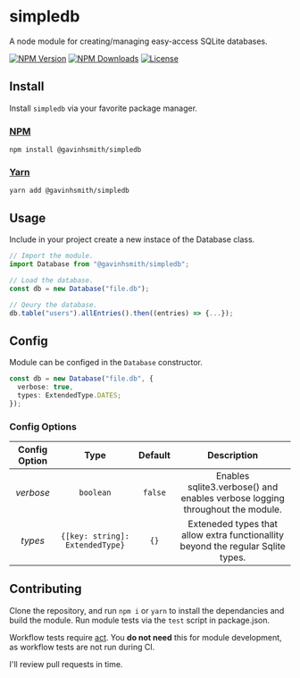 # simpledb

A node module for creating/managing easy-access SQLite databases.

[![NPM Version](https://img.shields.io/npm/v/%40gavinhsmith%2Fsimpledb?style=flat-square&label=NPM%20Version&labelColor=cc3838&color=f0f0f0)](https://www.npmjs.com/package/@gavinhsmith/simpledb)
[![NPM Downloads](https://img.shields.io/npm/d18m/%40gavinhsmith%2Fsimpledb?style=flat-square&label=NPM%20Downloads&labelColor=cc3838&color=f0f0f0)](https://www.npmjs.com/package/@gavinhsmith/simpledb)
[![License](https://img.shields.io/github/license/gavinhsmith/simpledb?style=flat-square&label=Licence&color=f0f0f0)](https://github.com/gavinhsmith/simpledb?tab=MIT-1-ov-file)

## Install

Install `simpledb` via your favorite package manager.

### [NPM](https://www.npmjs.com/package/@gavinhsmith/simpledb)

```shell
npm install @gavinhsmith/simpledb
```

### [Yarn](https://yarnpkg.com/package?name=%40gavinhsmith%2Fsimpledb)

```shell
yarn add @gavinhsmith/simpledb
```

## Usage

Include in your project create a new instace of the Database class.

```ts
// Import the module.
import Database from "@gavinhsmith/simpledb";

// Load the database.
const db = new Database("file.db");

// Qeury the database.
db.table("users").allEntries().then((entries) => {...});
```

## Config

Module can be configed in the `Database` constructor.

```ts
const db = new Database("file.db", {
  verbose: true,
  types: ExtendedType.DATES;
});
```

### Config Options

| Config Option |              Type               | Default |                                   Description                                    |
| :-----------: | :-----------------------------: | :-----: | :------------------------------------------------------------------------------: |
|   _verbose_   |            `boolean`            | `false` |   Enables sqlite3.verbose() and enables verbose logging throughout the module.   |
|    _types_    | `{[key: string]: ExtendedType}` |  `{}`   | Exteneded types that allow extra functionallity beyond the regular Sqlite types. |

## Contributing

Clone the repository, and run `npm i` or `yarn` to install the dependancies and build the module. Run module tests via the `test` script in package.json.

Workflow tests require [act](https://github.com/nektos/act). You **do not need** this for module development, as workflow tests are not run during CI.

I'll review pull requests in time.
